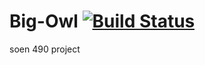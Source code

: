 # Big-Owl [![Build Status](https://travis-ci.com/Landry333/Big-Owl.svg?branch=staging)](https://travis-ci.com/Landry333/Big-Owl)
soen 490 project
